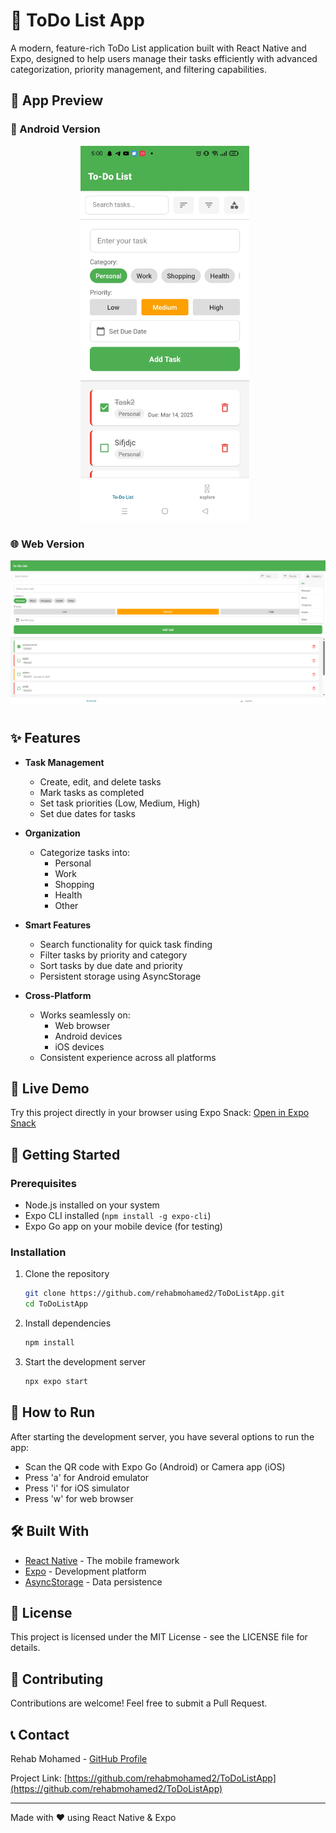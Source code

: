 # 📝 ToDo List App

A modern, feature-rich ToDo List application built with React Native and Expo, designed to help users manage their tasks efficiently with advanced categorization, priority management, and filtering capabilities.

## 📱 App Preview

### 📱 Android Version
<div align="center">
  <img src="Screenshot/readme.jpeg" alt="Android Home Screen" width="270" style="margin-right: 10px"/>
</div>

### 🌐 Web Version
<div align="center">
  <img src="Screenshot/readme2.PNG" alt="Web Home Screen" width="600" style="margin-bottom: 10px"/>
</div>

## ✨ Features

- **Task Management**
  - Create, edit, and delete tasks
  - Mark tasks as completed
  - Set task priorities (Low, Medium, High)
  - Set due dates for tasks

- **Organization**
  - Categorize tasks into:
    - Personal
    - Work
    - Shopping
    - Health
    - Other

- **Smart Features**
  - Search functionality for quick task finding
  - Filter tasks by priority and category
  - Sort tasks by due date and priority
  - Persistent storage using AsyncStorage

- **Cross-Platform**
  - Works seamlessly on:
    - Web browser
    - Android devices
    - iOS devices
  - Consistent experience across all platforms

## 🎯 Live Demo

Try this project directly in your browser using Expo Snack:
[Open in Expo Snack](https://snack.expo.dev/@rehab_mohamed/todolist_rehab?platform=android)

## 🚀 Getting Started

### Prerequisites

- Node.js installed on your system
- Expo CLI installed (`npm install -g expo-cli`)
- Expo Go app on your mobile device (for testing)

### Installation

1. Clone the repository
   ```bash
   git clone https://github.com/rehabmohamed2/ToDoListApp.git
   cd ToDoListApp
   ```

2. Install dependencies
   ```bash
   npm install
   ```

3. Start the development server
   ```bash
   npx expo start
   ```

## 📱 How to Run

After starting the development server, you have several options to run the app:

- Scan the QR code with Expo Go (Android) or Camera app (iOS)
- Press 'a' for Android emulator
- Press 'i' for iOS simulator
- Press 'w' for web browser

## 🛠️ Built With

- [React Native](https://reactnative.dev/) - The mobile framework
- [Expo](https://expo.dev/) - Development platform
- [AsyncStorage](https://react-native-async-storage.github.io/async-storage/) - Data persistence

## 📄 License

This project is licensed under the MIT License - see the LICENSE file for details.

## 🤝 Contributing

Contributions are welcome! Feel free to submit a Pull Request.

## 📞 Contact

Rehab Mohamed - [GitHub Profile](https://github.com/rehabmohamed2)

Project Link: [https://github.com/rehabmohamed2/ToDoListApp](https://github.com/rehabmohamed2/ToDoListApp)

---
Made with ❤️ using React Native & Expo
